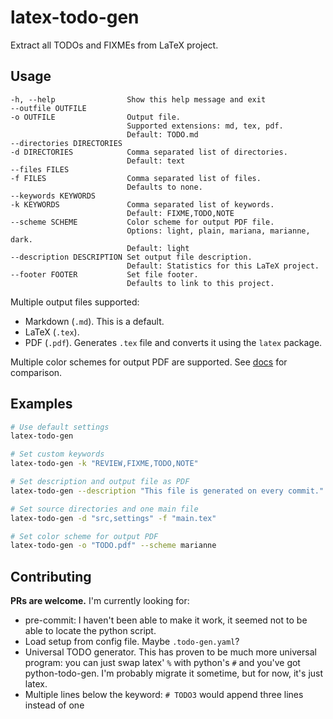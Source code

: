 # latex-todo-gen

Extract all TODOs and FIXMEs from LaTeX project.

## Usage

```
-h, --help                Show this help message and exit
--outfile OUTFILE
-o OUTFILE                Output file.
                          Supported extensions: md, tex, pdf.
                          Default: TODO.md
--directories DIRECTORIES
-d DIRECTORIES            Comma separated list of directories.
                          Default: text
--files FILES
-f FILES                  Comma separated list of files.
                          Defaults to none.
--keywords KEYWORDS
-k KEYWORDS               Comma separated list of keywords.
                          Default: FIXME,TODO,NOTE
--scheme SCHEME           Color scheme for output PDF file.
                          Options: light, plain, mariana, marianne, dark.
                          Default: light
--description DESCRIPTION Set output file description.
                          Default: Statistics for this LaTeX project.
--footer FOOTER           Set file footer.
                          Defaults to link to this project.
```

Multiple output files supported:

- Markdown (`.md`). This is a default.
- LaTeX (`.tex`).
- PDF (`.pdf`). Generates `.tex` file and converts it using the `latex` package.

Multiple color schemes for output PDF are supported. See [docs](docs/schemes.md) for comparison.

## Examples
```bash
# Use default settings
latex-todo-gen

# Set custom keywords
latex-todo-gen -k "REVIEW,FIXME,TODO,NOTE"

# Set description and output file as PDF
latex-todo-gen --description "This file is generated on every commit." -o "WIP.pdf"

# Set source directories and one main file
latex-todo-gen -d "src,settings" -f "main.tex"

# Set color scheme for output PDF
latex-todo-gen -o "TODO.pdf" --scheme marianne
```

## Contributing

**PRs are welcome.** I'm currently looking for:

- pre-commit: I haven't been able to make it work, it seemed not to be able to locate the python script.
- Load setup from config file. Maybe `.todo-gen.yaml`?
- Universal TODO generator. This has proven to be much more universal program: you can just swap latex' `%` with python's `#` and you've got python-todo-gen. I'm probably migrate it sometime, but for now, it's just latex.
- Multiple lines below the keyword: `# TODO3` would append three lines instead of one
